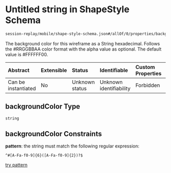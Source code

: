 # Untitled string in ShapeStyle Schema

```txt
session-replay/mobile/shape-style-schema.json#/allOf/0/properties/backgroundColor
```

The background color for this wireframe as a String hexadecimal. Follows the #RRGGBBAA color format with the alpha value as optional. The default value is #FFFFFF00.

| Abstract            | Extensible | Status         | Identifiable            | Custom Properties | Additional Properties | Access Restrictions | Defined In                                                                                               |
| :------------------ | :--------- | :------------- | :---------------------- | :---------------- | :-------------------- | :------------------ | :------------------------------------------------------------------------------------------------------- |
| Can be instantiated | No         | Unknown status | Unknown identifiability | Forbidden         | Allowed               | Read only           | [shape-style-schema.json\*](../out/session-replay/mobile/shape-style-schema.json "open original schema") |

## backgroundColor Type

`string`

## backgroundColor Constraints

**pattern**: the string must match the following regular expression:&#x20;

```regexp
^#[A-Fa-f0-9]{6}([A-Fa-f0-9]{2})?$
```

[try pattern](https://regexr.com/?expression=%5E%23%5BA-Fa-f0-9%5D%7B6%7D\(%5BA-Fa-f0-9%5D%7B2%7D\)%3F%24 "try regular expression with regexr.com")
